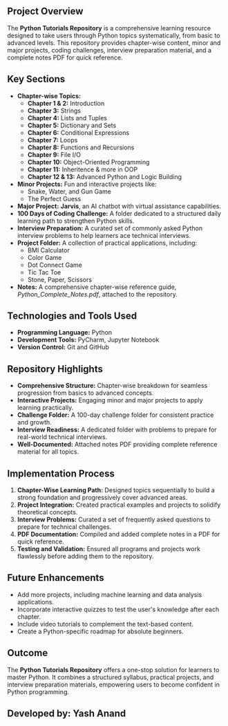 <h2>Project Overview</h2>
    <p>
        The <strong>Python Tutorials Repository</strong> is a comprehensive learning resource designed to take users through Python topics systematically, 
        from basic to advanced levels. This repository provides chapter-wise content, minor and major projects, coding challenges, interview preparation material, 
        and a complete notes PDF for quick reference. 
    </p>

  <h2>Key Sections</h2>
    <ul>
        <li><strong>Chapter-wise Topics:</strong> 
            <ul>
                <li><strong>Chapter 1 & 2:</strong> Introduction</li>
                <li><strong>Chapter 3:</strong> Strings</li>
                <li><strong>Chapter 4:</strong> Lists and Tuples</li>
                <li><strong>Chapter 5:</strong> Dictionary and Sets</li>
                <li><strong>Chapter 6:</strong> Conditional Expressions</li>
                <li><strong>Chapter 7:</strong> Loops</li>
                <li><strong>Chapter 8:</strong> Functions and Recursions</li>
                <li><strong>Chapter 9:</strong> File I/O</li>
                <li><strong>Chapter 10:</strong> Object-Oriented Programming</li>
                <li><strong>Chapter 11:</strong> Inheritence & more in OOP</li>
                <li><strong>Chapter 12 & 13:</strong> Advanced Python and Logic Building</li>
            </ul>
        </li>
        <li><strong>Minor Projects:</strong> Fun and interactive projects like:
            <ul>
                <li>Snake, Water, and Gun Game</li>
                <li>The Perfect Guess</li>
            </ul>
        </li>
        <li><strong>Major Project:</strong> <strong>Jarvis</strong>, an AI chatbot with virtual assistance capabilities.</li>
        <li><strong>100 Days of Coding Challenge:</strong> A folder dedicated to a structured daily learning path to strengthen Python skills.</li>
        <li><strong>Interview Preparation:</strong> A curated set of commonly asked Python interview problems to help learners ace technical interviews.</li>
        <li><strong>Project Folder:</strong> A collection of practical applications, including:
            <ul>
                <li>BMI Calculator</li>
                <li>Color Game</li>
                <li>Dot Connect Game</li>
                <li>Tic Tac Toe</li>
                <li>Stone, Paper, Scissors</li>
            </ul>
        </li>
        <li><strong>Notes:</strong> A comprehensive chapter-wise reference guide, <em>Python_Complete_Notes.pdf</em>, attached to the repository.</li>
    </ul>

  <h2>Technologies and Tools Used</h2>
    <ul>
        <li><strong>Programming Language:</strong> Python</li>
        <li><strong>Development Tools:</strong> PyCharm, Jupyter Notebook</li>
        <li><strong>Version Control:</strong> Git and GitHub</li>
    </ul>
    <h2>Repository Highlights</h2>
    <ul>
        <li><strong>Comprehensive Structure:</strong> Chapter-wise breakdown for seamless progression from basics to advanced concepts.</li>
        <li><strong>Interactive Projects:</strong> Engaging minor and major projects to apply learning practically.</li>
        <li><strong>Challenge Folder:</strong> A 100-day challenge folder for consistent practice and growth.</li>
        <li><strong>Interview Readiness:</strong> A dedicated folder with problems to prepare for real-world technical interviews.</li>
        <li><strong>Well-Documented:</strong> Attached notes PDF providing complete reference material for all topics.</li>
    </ul>
    <h2>Implementation Process</h2>
    <ol>
        <li><strong>Chapter-Wise Learning Path:</strong> Designed topics sequentially to build a strong foundation and progressively cover advanced areas.</li>
        <li><strong>Project Integration:</strong> Created practical examples and projects to solidify theoretical concepts.</li>
        <li><strong>Interview Problems:</strong> Curated a set of frequently asked questions to prepare for technical challenges.</li>
        <li><strong>PDF Documentation:</strong> Compiled and added complete notes in a PDF for quick reference.</li>
        <li><strong>Testing and Validation:</strong> Ensured all programs and projects work flawlessly before adding them to the repository.</li>
    </ol>
    <h2>Future Enhancements</h2>
    <ul>
        <li>Add more projects, including machine learning and data analysis applications.</li>
        <li>Incorporate interactive quizzes to test the user's knowledge after each chapter.</li>
        <li>Include video tutorials to complement the text-based content.</li>
        <li>Create a Python-specific roadmap for absolute beginners.</li>
    </ul>
    <h2>Outcome</h2>
    <p>
        The <strong>Python Tutorials Repository</strong> offers a one-stop solution for learners to master Python. 
        It combines a structured syllabus, practical projects, and interview preparation materials, empowering users to become confident in Python programming.
    </p>

<h2>Developed by: Yash Anand</h2>
